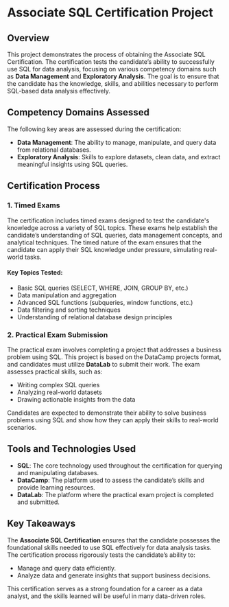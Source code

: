 # Associate SQL Certification Project

## Overview
This project demonstrates the process of obtaining the Associate SQL Certification. The certification tests the candidate’s ability to successfully use SQL for data analysis, focusing on various competency domains such as **Data Management** and **Exploratory Analysis**. The goal is to ensure that the candidate has the knowledge, skills, and abilities necessary to perform SQL-based data analysis effectively.

## Competency Domains Assessed
The following key areas are assessed during the certification:

- **Data Management**: The ability to manage, manipulate, and query data from relational databases.
- **Exploratory Analysis**: Skills to explore datasets, clean data, and extract meaningful insights using SQL queries.

## Certification Process

### 1. **Timed Exams**
The certification includes timed exams designed to test the candidate's knowledge across a variety of SQL topics. These exams help establish the candidate’s understanding of SQL queries, data management concepts, and analytical techniques. The timed nature of the exam ensures that the candidate can apply their SQL knowledge under pressure, simulating real-world tasks.

#### Key Topics Tested:
- Basic SQL queries (SELECT, WHERE, JOIN, GROUP BY, etc.)
- Data manipulation and aggregation
- Advanced SQL functions (subqueries, window functions, etc.)
- Data filtering and sorting techniques
- Understanding of relational database design principles

### 2. **Practical Exam Submission**
The practical exam involves completing a project that addresses a business problem using SQL. This project is based on the DataCamp projects format, and candidates must utilize **DataLab** to submit their work. The exam assesses practical skills, such as:
- Writing complex SQL queries
- Analyzing real-world datasets
- Drawing actionable insights from the data

Candidates are expected to demonstrate their ability to solve business problems using SQL and show how they can apply their skills to real-world scenarios.

## Tools and Technologies Used
- **SQL**: The core technology used throughout the certification for querying and manipulating databases.
- **DataCamp**: The platform used to assess the candidate’s skills and provide learning resources.
- **DataLab**: The platform where the practical exam project is completed and submitted.

## Key Takeaways
The **Associate SQL Certification** ensures that the candidate possesses the foundational skills needed to use SQL effectively for data analysis tasks. The certification process rigorously tests the candidate’s ability to:
- Manage and query data efficiently.
- Analyze data and generate insights that support business decisions.

This certification serves as a strong foundation for a career as a data analyst, and the skills learned will be useful in many data-driven roles.

